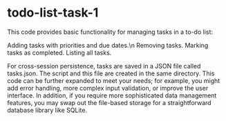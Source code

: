 # todo-list-task-1

This code provides basic functionality for managing tasks in a to-do list:

Adding tasks with priorities and due dates.\n
Removing tasks.
Marking tasks as completed.
Listing all tasks.

For cross-session persistence, tasks are saved in a JSON file called tasks.json. The script and this file are created in the same directory. This code can be further expanded to meet your needs; for example, you might add error handling, more complex input validation, or improve the user interface. In addition, if you require more sophisticated data management features, you may swap out the file-based storage for a straightforward database library like SQLite.
